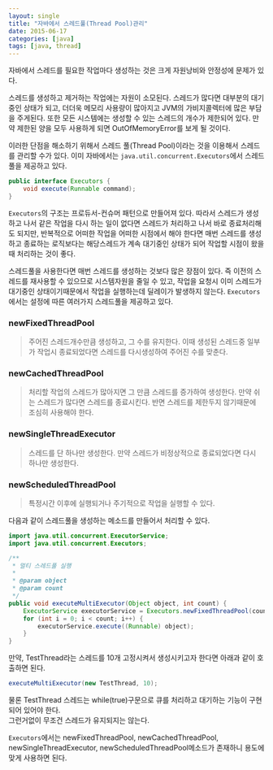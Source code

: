 ```yaml
---
layout: single
title: "자바에서 스레드풀(Thread Pool)관리"
date: 2015-06-17
categories: [java]
tags: [java, thread]
---
```


자바에서 스레드를 필요한 작업마다 생성하는 것은 크게 자원낭비와 안정성에 문제가 있다.

스레드를 생성하고 제거하는 작업에는 자원이 소모된다. 스레드가 많다면 대부분의 대기중인 상태가 되고, 더더욱 메모리 사용량이 많아지고 JVM의 가비지콜렉터에 많은 부담을 주게된다.
또한 모든 시스템에는 생성할 수 있는 스레드의 개수가 제한되어 있다. 만약 제한된 양을 모두 사용하게 되면 OutOfMemoryError를 보게 될 것이다.

이러한 단점을 해소하기 위해서 스레드 풀(Thread Pool)이라는 것을 이용해서 스레드를 관리할 수가 있다. 이미 자바에서는 `java.util.concurrent.Executors`에서 스레드풀을 제공하고 있다.

```java
public interface Executors {
	void execute(Runnable command);
}
```

`Executors`의 구조는 프로듀서-컨슈머 패턴으로 만들어져 있다.
따라서 스레드가 생성하고 나서 같은 작업을 다시 하는 일이 없다면 스레드가 처리하고 나서 바로 종료처리해도 되지만, 반복적으로 어떠한 작업을 어떠한 시점에서 해야 한다면
매번 스레드를 생성하고 종료하는 로직보다는 해당스레드가 계속 대기중인 상태가 되어 작업할 시점이 왔을 때 처리하는 것이 좋다.

스레드풀을 사용한다면 매번 스레드를 생성하는 것보다 많은 장점이 있다. 즉 이전의 스레드를 재사용할 수 있으므로 시스템자원을 줄일 수 있고, 작업을 요청시 이미 스레드가 대기중인 상태이기때문에서 작업을 실행하는데 딜레이가 발생하지 않는다. `Executors`에서는 설정에 따른 여러가지 스레드풀을 제공하고 있다.

### newFixedThreadPool

> 주어진 스레드개수만큼 생성하고, 그 수를 유지한다. 이때 생성된 스레드중 일부가 작업시 종료되었다면 스레드를 다시생성하여 주어진 수를 맞춘다.

### newCachedThreadPool

> 처리할 작업의 스레드가 많아지면 그 만큼 스레드를 증가하여 생성한다. 만약 쉬는 스레드가 많다면 스레드를 종료시킨다. 반면 스레드를 제한두지 않기때문에 조심히 사용해야 한다.

### newSingleThreadExecutor

> 스레드를 단 하나만 생성한다. 만약 스레드가 비정상적으로 종료되었다면 다시 하나만 생성한다.

### newScheduledThreadPool

> 특정시간 이후에 실행되거나 주기적으로 작업을 실행할 수 있다.

다음과 같이 스레드풀을 생성하는 메소드를 만들어서 처리할 수 있다.

```java
import java.util.concurrent.ExecutorService;
import java.util.concurrent.Executors;

/**
 * 멀티 스레드풀 실행
 *
 * @param object
 * @param count
 */
public void executeMultiExecutor(Object object, int count) {
	ExecutorService executorService = Executors.newFixedThreadPool(count);  //항상 일정한 스레드 개수를 유지한다.
	for (int i = 0; i < count; i++) {
		executorService.execute((Runnable) object);
	}
}

```

만약, TestThread라는 스레드를 10개 고정시켜서 생성시키고자 한다면 아래과 같이 호출하면 된다.

```java
executeMultiExecutor(new TestThread, 10);
```

물론 TestThread 스레드는 while(true)구문으로 큐를 처리하고 대기하는 기능이 구현되어 있어야 한다.  
그런거없이 무조건 스레드가 유지되지는 않는다.

`Executors`에서는 newFixedThreadPool, newCachedThreadPool, newSingleThreadExecutor, newScheduledThreadPool메소드가 존재하니 용도에 맞게 사용하면 된다.
